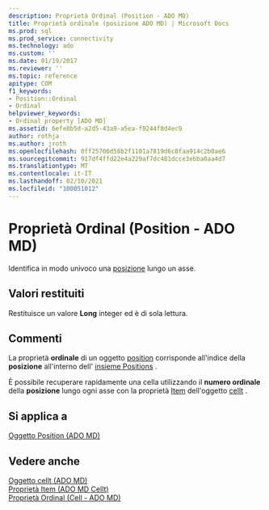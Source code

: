 ```yaml
---
description: Proprietà Ordinal (Position - ADO MD)
title: Proprietà ordinale (posizione ADO MD) | Microsoft Docs
ms.prod: sql
ms.prod_service: connectivity
ms.technology: ado
ms.custom: ''
ms.date: 01/19/2017
ms.reviewer: ''
ms.topic: reference
apitype: COM
f1_keywords:
- Position::Ordinal
- Ordinal
helpviewer_keywords:
- Ordinal property [ADO MD]
ms.assetid: 6efe8b5d-a2d5-43a9-a5ea-f9244f8d4ec9
author: rothja
ms.author: jroth
ms.openlocfilehash: 0ff25700d58b2f1101a7819d6c8faa914c2b0ae6
ms.sourcegitcommit: 917df4ffd22e4a229af7dc481dcce3ebba0aa4d7
ms.translationtype: MT
ms.contentlocale: it-IT
ms.lasthandoff: 02/10/2021
ms.locfileid: "100051012"
---
```

# <a name="ordinal-property-ado-md-position"></a>Proprietà Ordinal (Position - ADO MD)
Identifica in modo univoco una [posizione](./position-object-ado-md.md) lungo un asse.  
  
## <a name="return-values"></a>Valori restituiti  
 Restituisce un valore **Long** integer ed è di sola lettura.  
  
## <a name="remarks"></a>Commenti  
 La proprietà **ordinale** di un oggetto [position](./position-object-ado-md.md) corrisponde all'indice della **posizione** all'interno dell' [insieme Positions](./positions-collection-ado-md.md) .  
  
 È possibile recuperare rapidamente una cella utilizzando il **numero ordinale** della **posizione** lungo ogni asse con la proprietà [Item](./item-property-ado-md-cellset.md) dell'oggetto [cellt](./cellset-object-ado-md.md) .  
  
## <a name="applies-to"></a>Si applica a  
 [Oggetto Position (ADO MD)](./position-object-ado-md.md)  
  
## <a name="see-also"></a>Vedere anche  
 [Oggetto cellt (ADO MD)](./cellset-object-ado-md.md)   
 [Proprietà Item (ADO MD Cellt)](./item-property-ado-md-cellset.md)   
 [Proprietà Ordinal (Cell - ADO MD)](./ordinal-property-ado-md-cell.md)